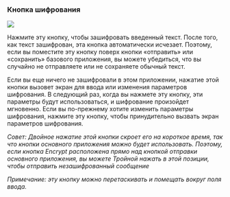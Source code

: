 <a name="button_encrypt"></a>
### Кнопка шифрования
<div class="buttoncircle"><img src="/buttons/ic_lock_black_24dp.png"></img></div>

<a name="button_encrypt_initial"></a>
Нажмите эту кнопку, чтобы зашифровать введенный текст. После того, как текст зашифрован, эта кнопка автоматически исчезает. Поэтому, если вы поместите эту кнопку поверх кнопки «отправить» или «сохранить» базового приложения, вы можете убедиться, что вы случайно не отправляете или не сохраняете обычный текст.

<a name="button_encrypt_encryptionparamsremembered"></a>
Если вы еще ничего не зашифровали в этом приложении, нажатие этой кнопки вызовет экран для ввода или изменения параметров шифрования. В следующий раз, когда вы нажмете эту кнопку, эти параметры будут использоваться, и шифрование произойдет мгновенно.
Если вы по-прежнему хотите изменить параметры шифрования, нажмите эту кнопку, чтобы принудительно вызвать экран параметров шифрования.

*Совет: Двойное нажатие этой кнопки скроет его на короткое время, так что кнопки основного приложения можно будет использовать.
Поэтому, если кнопка Encrypt расположена прямо над кнопкой отправки основного приложения, вы можете _Тройной_ нажать в этой позиции, чтобы отправить _незашифрованный_ сообщение*

*Примечание: эту кнопку можно перетаскивать и помещать вокруг поля ввода.*